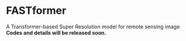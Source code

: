 # FASTformer
A Transformer-based Super Resolution model for remote sensing image
**Codes and details will be released soon.**
